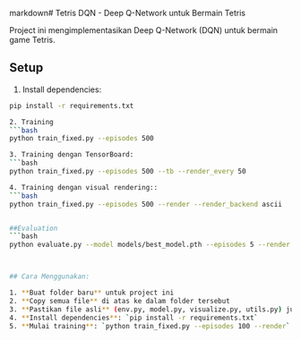 markdown# Tetris DQN - Deep Q-Network untuk Bermain Tetris

Project ini mengimplementasikan Deep Q-Network (DQN) untuk bermain game Tetris.

## Setup

1. Install dependencies:
```bash
pip install -r requirements.txt

2. Training
```bash
python train_fixed.py --episodes 500

3. Training dengan TensorBoard:
```bash
python train_fixed.py --episodes 500 --tb --render_every 50

4. Training dengan visual rendering::
```bash
python train_fixed.py --episodes 500 --render --render_backend ascii


##Evaluation
```bash
python evaluate.py --model models/best_model.pth --episodes 5 --render --delay 0.2



## Cara Menggunakan:

1. **Buat folder baru** untuk project ini
2. **Copy semua file** di atas ke dalam folder tersebut
3. **Pastikan file asli** (env.py, model.py, visualize.py, utils.py) juga ada
4. **Install dependencies**: `pip install -r requirements.txt`
5. **Mulai training**: `python train_fixed.py --episodes 100 --render`
